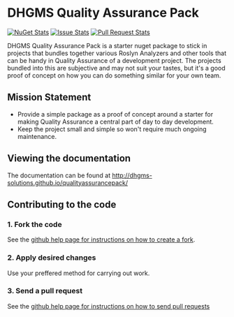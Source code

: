 # DHGMS Quality Assurance Pack

[![NuGet Stats](https://img.shields.io/nuget/dt/dhgms.qualityassurancepack.svg)](https://www.nuget.org/packages/dhgms.qualityassurancepack) [![Issue Stats](http://www.issuestats.com/github/dhgms-solutions/qualityassurancepack/badge/issue?style=flat)](http://www.issuestats.com/github/dhgms-solutions/qualityassurancepack) [![Pull Request Stats](http://www.issuestats.com/github/dhgms-solutions/qualityassurancepack/badge/pr?style=flat)](http://www.issuestats.com/github/dhgms-solutions/qualityassurancepack) 

DHGMS Quality Assurance Pack is a starter nuget package to stick in projects that bundles together various Roslyn Analyzers and other tools that can be handy in Quality Assurance of a development project. The projects bundled into this are subjective and may not suit your tastes, but it's a good proof of concept on how you can do something similar for your own team.

## Mission Statement
* Provide a simple package as a proof of concept around a starter for making Quality Assurance a central part of day to day development.
* Keep the project small and simple so won't require much ongoing maintenance.

## Viewing the documentation

The documentation can be found at http://dhgms-solutions.github.io/qualityassurancepack/

## Contributing to the code

### 1\. Fork the code

See the [github help page for instructions on how to create a fork](http://help.github.com/fork-a-repo/).

### 2\. Apply desired changes

Use your preffered method for carrying out work.

### 3\. Send a pull request

See the [github help page for instructions on how to send pull requests](http://help.github.com/send-pull-requests/)
